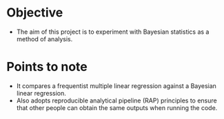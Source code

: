# Objective
+ The aim of this project is to experiment with Bayesian statistics as a method of analysis.

# Points to note
+ It compares a frequentist multiple linear regression against a Bayesian linear regression.
+ Also adopts reproducible analytical pipeline (RAP) principles to ensure that other people can obtain the same outputs when running the code.